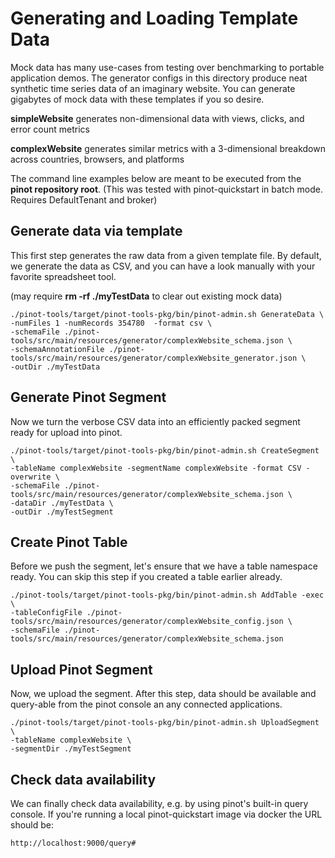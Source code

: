 <!--

    Licensed to the Apache Software Foundation (ASF) under one
    or more contributor license agreements.  See the NOTICE file
    distributed with this work for additional information
    regarding copyright ownership.  The ASF licenses this file
    to you under the Apache License, Version 2.0 (the
    "License"); you may not use this file except in compliance
    with the License.  You may obtain a copy of the License at

      http://www.apache.org/licenses/LICENSE-2.0

    Unless required by applicable law or agreed to in writing,
    software distributed under the License is distributed on an
    "AS IS" BASIS, WITHOUT WARRANTIES OR CONDITIONS OF ANY
    KIND, either express or implied.  See the License for the
    specific language governing permissions and limitations
    under the License.

-->
# Generating and Loading Template Data

Mock data has many use-cases from testing over benchmarking to portable application demos. The generator configs
in this directory produce neat synthetic time series data of an imaginary website. You can generate gigabytes of mock
data with these templates if you so desire.

**simpleWebsite** generates non-dimensional data with views, clicks, and error count metrics

**complexWebsite** generates similar metrics with a 3-dimensional breakdown across countries, browsers, and platforms

The command line examples below are meant to be executed from the **pinot repository root**.
(This was tested with pinot-quickstart in batch mode. Requires DefaultTenant and broker) 

## Generate data via template
This first step generates the raw data from a given template file. By default, we generate the data as CSV, and you can
have a look manually with your favorite spreadsheet tool.

(may require **rm -rf ./myTestData** to clear out existing mock data)

```
./pinot-tools/target/pinot-tools-pkg/bin/pinot-admin.sh GenerateData \
-numFiles 1 -numRecords 354780  -format csv \
-schemaFile ./pinot-tools/src/main/resources/generator/complexWebsite_schema.json \
-schemaAnnotationFile ./pinot-tools/src/main/resources/generator/complexWebsite_generator.json \
-outDir ./myTestData
```

## Generate Pinot Segment
Now we turn the verbose CSV data into an efficiently packed segment ready for upload into pinot.

```
./pinot-tools/target/pinot-tools-pkg/bin/pinot-admin.sh CreateSegment \
-tableName complexWebsite -segmentName complexWebsite -format CSV -overwrite \
-schemaFile ./pinot-tools/src/main/resources/generator/complexWebsite_schema.json \
-dataDir ./myTestData \
-outDir ./myTestSegment 
```

## Create Pinot Table
Before we push the segment, let's ensure that we have a table namespace ready. You can skip this step if you created a
table earlier already.

```
./pinot-tools/target/pinot-tools-pkg/bin/pinot-admin.sh AddTable -exec \
-tableConfigFile ./pinot-tools/src/main/resources/generator/complexWebsite_config.json \
-schemaFile ./pinot-tools/src/main/resources/generator/complexWebsite_schema.json
```

## Upload Pinot Segment
Now, we upload the segment. After this step, data should be available and query-able from the pinot console an any
connected applications.

```
./pinot-tools/target/pinot-tools-pkg/bin/pinot-admin.sh UploadSegment \
-tableName complexWebsite \
-segmentDir ./myTestSegment
```

## Check data availability
We can finally check data availability, e.g. by using pinot's built-in query console.
If you're running a local pinot-quickstart image via docker the URL should be:

```
http://localhost:9000/query#
```
